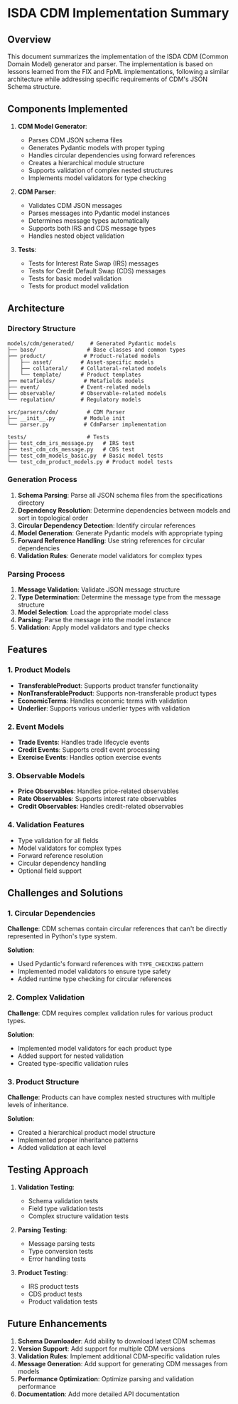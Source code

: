 # ISDA CDM Implementation Summary

## Overview

This document summarizes the implementation of the ISDA CDM (Common Domain Model) generator and parser. The implementation is based on lessons learned from the FIX and FpML implementations, following a similar architecture while addressing specific requirements of CDM's JSON Schema structure.

## Components Implemented

1. **CDM Model Generator**: 
   - Parses CDM JSON schema files
   - Generates Pydantic models with proper typing
   - Handles circular dependencies using forward references
   - Creates a hierarchical module structure
   - Supports validation of complex nested structures
   - Implements model validators for type checking

2. **CDM Parser**:
   - Validates CDM JSON messages
   - Parses messages into Pydantic model instances
   - Determines message types automatically
   - Supports both IRS and CDS message types
   - Handles nested object validation

3. **Tests**:
   - Tests for Interest Rate Swap (IRS) messages
   - Tests for Credit Default Swap (CDS) messages
   - Tests for basic model validation
   - Tests for product model validation

## Architecture

### Directory Structure

```
models/cdm/generated/     # Generated Pydantic models
├── base/                # Base classes and common types
├── product/            # Product-related models
│   ├── asset/         # Asset-specific models
│   ├── collateral/    # Collateral-related models
│   └── template/      # Product templates
├── metafields/         # Metafields models
├── event/             # Event-related models
├── observable/        # Observable-related models
└── regulation/        # Regulatory models

src/parsers/cdm/         # CDM Parser
├── __init__.py         # Module init
└── parser.py           # CdmParser implementation

tests/                   # Tests
├── test_cdm_irs_message.py   # IRS test
├── test_cdm_cds_message.py   # CDS test
├── test_cdm_models_basic.py  # Basic model tests
└── test_cdm_product_models.py # Product model tests
```

### Generation Process

1. **Schema Parsing**: Parse all JSON schema files from the specifications directory
2. **Dependency Resolution**: Determine dependencies between models and sort in topological order
3. **Circular Dependency Detection**: Identify circular references
4. **Model Generation**: Generate Pydantic models with appropriate typing
5. **Forward Reference Handling**: Use string references for circular dependencies
6. **Validation Rules**: Generate model validators for complex types

### Parsing Process

1. **Message Validation**: Validate JSON message structure
2. **Type Determination**: Determine the message type from the message structure
3. **Model Selection**: Load the appropriate model class
4. **Parsing**: Parse the message into the model instance
5. **Validation**: Apply model validators and type checks

## Features

### 1. Product Models

- **TransferableProduct**: Supports product transfer functionality
- **NonTransferableProduct**: Supports non-transferable product types
- **EconomicTerms**: Handles economic terms with validation
- **Underlier**: Supports various underlier types with validation

### 2. Event Models

- **Trade Events**: Handles trade lifecycle events
- **Credit Events**: Supports credit event processing
- **Exercise Events**: Handles option exercise events

### 3. Observable Models

- **Price Observables**: Handles price-related observables
- **Rate Observables**: Supports interest rate observables
- **Credit Observables**: Handles credit-related observables

### 4. Validation Features

- Type validation for all fields
- Model validators for complex types
- Forward reference resolution
- Circular dependency handling
- Optional field support

## Challenges and Solutions

### 1. Circular Dependencies

**Challenge**: CDM schemas contain circular references that can't be directly represented in Python's type system.

**Solution**: 
- Used Pydantic's forward references with `TYPE_CHECKING` pattern
- Implemented model validators to ensure type safety
- Added runtime type checking for circular references

### 2. Complex Validation

**Challenge**: CDM requires complex validation rules for various product types.

**Solution**:
- Implemented model validators for each product type
- Added support for nested validation
- Created type-specific validation rules

### 3. Product Structure

**Challenge**: Products can have complex nested structures with multiple levels of inheritance.

**Solution**:
- Created a hierarchical product model structure
- Implemented proper inheritance patterns
- Added validation at each level

## Testing Approach

1. **Validation Testing**: 
   - Schema validation tests
   - Field type validation tests
   - Complex structure validation tests

2. **Parsing Testing**: 
   - Message parsing tests
   - Type conversion tests
   - Error handling tests

3. **Product Testing**:
   - IRS product tests
   - CDS product tests
   - Product validation tests

## Future Enhancements

1. **Schema Downloader**: Add ability to download latest CDM schemas
2. **Version Support**: Add support for multiple CDM versions
3. **Validation Rules**: Implement additional CDM-specific validation rules
4. **Message Generation**: Add support for generating CDM messages from models
5. **Performance Optimization**: Optimize parsing and validation performance
6. **Documentation**: Add more detailed API documentation 